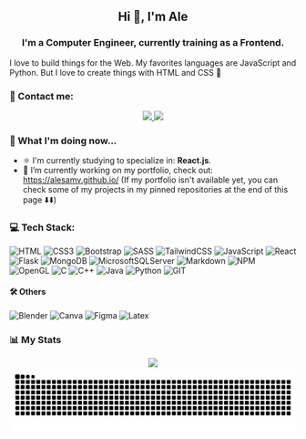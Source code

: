<h2 align="center"> Hi 👋, I'm Ale </h2>

<h3 align="center"> I'm a Computer Engineer, currently training as a Frontend. </h3>
 
I love to build things for the Web. My favorites languages are JavaScript and Python. But I love to create things with HTML and CSS 💖

### 📩 Contact me: 
<div align="center">
    <a href="https://www.linkedin.com/in/alesamv" target="_blank">
        <img src="https://img.shields.io/badge/LinkedIn-%23181818?logo=linkedin&style=for-the-badge"/>
    </a>
    <a href="mailto:alesamv@gmail.com" target="_blank">
        <img src="https://img.shields.io/badge/Gmail-D14836?style=for-the-badge&logo=gmail&logoColor=white"/>
    </a>
</div>

### 🌱 What I'm doing now...
- ⚛️ I'm currently studying to specialize in: **React.js**.
- 🔨 I’m currently working on my portfolio, check out: https://alesamv.github.io/
(If my portfolio isn't available yet, you can check some of my projects in my pinned repositories at the end of this page ⬇️⬇️)

### 💻 Tech Stack:
![HTML](https://img.shields.io/badge/HTML5-E34F26?style=for-the-badge&logo=html5&logoColor=white)
![CSS3](https://img.shields.io/badge/CSS3-1572B6?style=for-the-badge&logo=css3&logoColor=white)
![Bootstrap](https://img.shields.io/badge/Bootstrap-563D7C?style=for-the-badge&logo=bootstrap&logoColor=white)
![SASS](https://img.shields.io/badge/Sass-CC6699?style=for-the-badge&logo=sass&logoColor=white)
![TailwindCSS](https://img.shields.io/badge/tailwindcss-%2338B2AC.svg?style=for-the-badge&logo=tailwind-css&logoColor=white)
![JavaScript](https://img.shields.io/badge/JavaScript-323330?style=for-the-badge&logo=javascript&logoColor=F7DF1E)
![React](https://img.shields.io/badge/React-20232A?style=for-the-badge&logo=react&logoColor=61DAFB)
![Flask](https://img.shields.io/badge/Flask-000000?style=for-the-badge&logo=flask&logoColor=white)
![MongoDB](https://img.shields.io/badge/MongoDB-4EA94B?style=for-the-badge&logo=mongodb&logoColor=white)
![MicrosoftSQLServer](https://img.shields.io/badge/Microsoft%20SQL%20Sever-CC2927?style=for-the-badge&logo=microsoft%20sql%20server&logoColor=white)
![Markdown](https://img.shields.io/badge/Markdown-000000?style=for-the-badge&logo=markdown&logoColor=white)
![NPM](https://img.shields.io/badge/npm-CB3837?style=for-the-badge&logo=npm&logoColor=white)
![OpenGL](https://img.shields.io/badge/OpenGL-FFFFFF?style=for-the-badge&logo=opengl)
![C](https://img.shields.io/badge/C-00599C?style=for-the-badge&logo=c&logoColor=white)
![C++](https://img.shields.io/badge/C%2B%2B-00599C?style=for-the-badge&logo=c%2B%2B&logoColor=white)
![Java](https://img.shields.io/badge/Java-ED8B00?style=for-the-badge&logo=java&logoColor=white)
![Python](https://img.shields.io/badge/Python-FFD43B?style=for-the-badge&logo=python&logoColor=darkgreen)
![GIT](https://img.shields.io/badge/Git-F05032?style=for-the-badge&logo=git&logoColor=white)

 
 #### 🛠 Others
 ![Blender](https://img.shields.io/badge/blender-%23F5792A.svg?style=for-the-badge&logo=blender&logoColor=white)
 ![Canva](https://img.shields.io/badge/Canva-%2300C4CC.svg?&style=for-the-badge&logo=Canva&logoColor=white)
 ![Figma](https://img.shields.io/badge/figma-%23F24E1E.svg?style=for-the-badge&logo=figma&logoColor=white)
 ![Latex](https://img.shields.io/badge/LaTeX-47A141?style=for-the-badge&logo=LaTeX&logoColor=white)
 
 ### 📊 My Stats

<div align="center">
    <img width='500' src="https://github-readme-stats.vercel.app/api?username=alesamv&include_all_commits=true&count_private=true&show_icons=true&theme=dracula" />
</div>


<img align="center" src="https://raw.githubusercontent.com/VishwaGauravIn/VishwaGauravIn/8d34bd65525bb9f0c684c7fb964df6ba9add6d34/github-contribution-grid-snake.svg"/>

<!--
 ![GitHub stats](https://github-readme-stats.vercel.app/api?username=alesamv&count_private=true&show_icons=true&theme=dracula)
  <img width='350' src="https://github-readme-stats.vercel.app/api/top-langs/?username=alesamv" />
<img width='500' src="https://github-readme-streak-stats.herokuapp.com/?user=alesamv" />
<img width='500' src="https://activity-graph.herokuapp.com/graph?username=alesamv" />

**alesamv/alesamv** is a ✨ _special_ ✨ repository because its `README.md` (this file) appears on your GitHub profile.

Here are some ideas to get you started:
- 🙋‍♀️ I'm Alejandra Monroy, Computer Engineer from Mexico City. Currently training as Frontend Developer. 
- 🔭 I’m currently working on ...
- 🌱 I’m currently learning ...
- 👯 I’m looking to collaborate on ...
- 🤔 I’m looking for help with ...
- 💬 Ask me about ...
- 📫 How to reach me: ...
- 😄 Pronouns: ...
- ⚡ Fun fact: ...

-->


